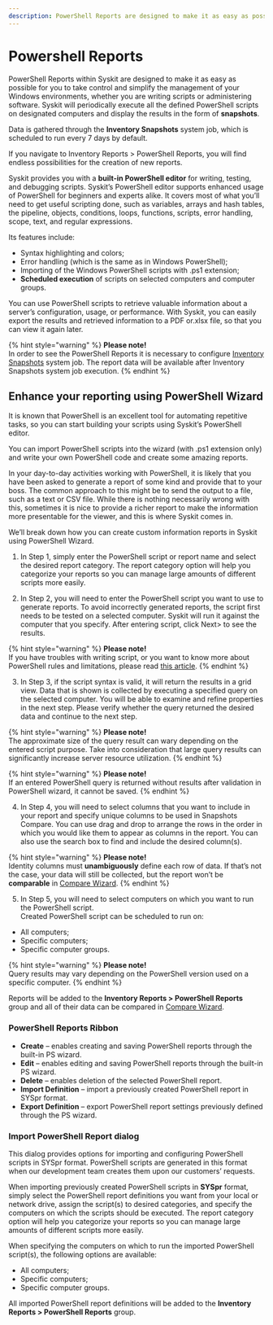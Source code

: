 ```yaml
---
description: PowerShell Reports are designed to make it as easy as possible for you to take control and simplify the management of your Windows environments.
---
```


# Powershell Reports

PowerShell Reports within Syskit are designed to make it as easy as possible for you to take control and simplify the management of your Windows environments, whether you are writing scripts or administering software. Syskit will periodically execute all the defined PowerShell scripts on designated computers and display the results in the form of **snapshots**.

Data is gathered through the **Inventory Snapshots** system job, which is scheduled to run every 7 days by default.

If you navigate to Inventory Reports &gt; PowerShell Reports, you will find endless possibilities for the creation of new reports.

Syskit provides you with a **built-in PowerShell editor** for writing, testing, and debugging scripts. Syskit’s PowerShell editor supports enhanced usage of PowerShell for beginners and experts alike. It covers most of what you’ll need to get useful scripting done, such as variables, arrays and hash tables, the pipeline, objects, conditions, loops, functions, scripts, error handling, scope, text, and regular expressions.

Its features include:

* Syntax highlighting and colors;
* Error handling \(which is the same as in Windows PowerShell\);
* Importing of the Windows PowerShell scripts with .ps1 extension;
* **Scheduled execution** of scripts on selected computers and computer groups.

You can use PowerShell scripts to retrieve valuable information about a server’s configuration, usage, or performance. With Syskit, you can easily export the results and retrieved information to a PDF or.xlsx file, so that you can view it again later.

{% hint style="warning" %}
**Please note!**  
In order to see the PowerShell Reports it is necessary to configure [Inventory Snapshots](../../backstage-screen/configuration/options.md#inventory-snapshots) system job. The report data will be available after Inventory Snapshots system job execution.
{% endhint %}

## Enhance your reporting using PowerShell Wizard

It is known that PowerShell is an excellent tool for automating repetitive tasks, so you can start building your scripts using Syskit’s PowerShell editor.

You can import PowerShell scripts into the wizard \(with .ps1 extension only\) and write your own PowerShell code and create some amazing reports.

In your day-to-day activities working with PowerShell, it is likely that you have been asked to generate a report of some kind and provide that to your boss. The common approach to this might be to send the output to a file, such as a text or CSV file. While there is nothing necessarily wrong with this, sometimes it is nice to provide a richer report to make the information more presentable for the viewer, and this is where Syskit comes in.

We’ll break down how you can create custom information reports in Syskit using PowerShell Wizard.

1. In Step 1, simply enter the PowerShell script or report name and select the desired report category. The report category option will help you categorize your reports so you can manage large amounts of different scripts more easily.

2. In Step 2, you will need to enter the PowerShell script you want to use to generate reports. To avoid incorrectly generated reports, the script first needs to be tested on a selected computer. Syskit will run it against the computer that you specify. After entering script, click Next&gt; to see the results.

{% hint style="warning" %}
**Please note!**  
If you have troubles with writing script, or you want to know more about PowerShell rules and limitations, please read [this article](https://docs.microsoft.com/en-us/powershell/scripting/overview?view=powershell-6).
{% endhint %}

3. In Step 3, if the script syntax is valid, it will return the results in a grid view. Data that is shown is collected by executing a specified query on the selected computer. You will be able to examine and refine properties in the next step. Please verify whether the query returned the desired data and continue to the next step.

{% hint style="warning" %}
**Please note!**  
The approximate size of the query result can wary depending on the entered script purpose. Take into consideration that large query results can significantly increase server resource utilization.
{% endhint %}

{% hint style="warning" %}
**Please note!**  
If an entered PowerShell query is returned without results after validation in PowerShell wizard, it cannot be saved.
{% endhint %}

4. In Step 4, you will need to select columns that you want to include in your report and specify unique columns to be used in Snapshots Compare. You can use drag and drop to arrange the rows in the order in which you would like them to appear as columns in the report. You can also use the search box to find and include the desired column\(s\).

{% hint style="warning" %}
**Please note!**  
Identity columns must **unambiguously** define each row of data. If that’s not the case, your data will still be collected, but the report won’t be **comparable** in [Compare Wizard](compare-wizard.md).
{% endhint %}

5. In Step 5, you will need to select computers on which you want to run the PowerShell script.  
Created PowerShell script can be scheduled to run on:

* All computers;
* Specific computers;
* Specific computer groups.

{% hint style="warning" %}
**Please note!**  
Query results may vary depending on the PowerShell version used on a specific computer.
{% endhint %}

Reports will be added to the **Inventory Reports &gt; PowerShell Reports** group and all of their data can be compared in [Compare Wizard](compare-wizard.md).

### PowerShell Reports Ribbon

* **Create** – enables creating and saving PowerShell reports through the built-in PS wizard.
* **Edit** – enables editing and saving PowerShell reports through the built-in PS wizard.
* **Delete** – enables deletion of the selected PowerShell report.
* **Import Definition** – import a previously created PowerShell report in SYSpr format.
* **Export Definition** – export PowerShell report settings previously defined through the PS wizard.

### Import PowerShell Report dialog

This dialog provides options for importing and configuring PowerShell scripts in SYSpr format. PowerShell scripts are generated in this format when our development team creates them upon our customers’ requests.

When importing previously created PowerShell scripts in **SYSpr** format, simply select the PowerShell report definitions you want from your local or network drive, assign the script\(s\) to desired categories, and specify the computers on which the scripts should be executed. The report category option will help you categorize your reports so you can manage large amounts of different scripts more easily.

When specifying the computers on which to run the imported PowerShell script\(s\), the following options are available:

* All computers;
* Specific computers;
* Specific computer groups.

All imported PowerShell report definitions will be added to the **Inventory Reports &gt; PowerShell Reports** group.


